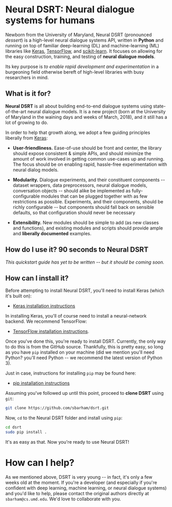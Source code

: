 # Neural DSRT: Neural dialogue systems for humans

Newborn from the University of Maryland, Neural DSRT (pronounced *dessert*) is a high-level neural dialogue systems API, written in __Python__ and running on top of familiar deep-learning (DL) and machine-learning (ML) libraries like [Keras](https://github.com/keras-team/keras), [TensorFlow](https://github.com/tensorflow/tensorflow), and [scikit-learn](https://github.com/scikit-learn/scikit-learn). It focuses on allowing for the easy construction, training, and testing of __neural dialogue models__. 

Its key purpose is *to enable rapid development and experimentation* in a burgeoning field otherwise bereft of high-level libraries with busy researchers in mind.

<!-- Read the documentation at [Keras.io](https://keras.io) -->


## What is it for?

__Neural DSRT__ is all about building end-to-end dialogue systems using state-of-the-art neural dialogue models. It is a new project (born at the University of Maryland in the waining days and weeks of March, 2018), and it still has a lot of growing to do.

In order to help that growth along, we adopt a few guiding principles liberally from [Keras](https://github.com/keras-team/keras):

- __User-friendliness.__ Ease-of-use should be front and center, the library should expose consistent & simple APIs, and should minimize the amount of work involved in getting common use-cases up and running. The focus should be on enabling rapid, hassle-free experimentation with neural dialog models.

- __Modularity.__ Dialogue experiments, and their constituent components -- dataset wrappers, data preprocessors, neural dialogue models, conversation objects -- should alike be implemented as fully-configurable modules that can be plugged together with as few restrictions as possible. Experiments, and their components, should be richly configurable -- but components should fall back on sensible defaults, so that configuration should never be necessary

- __Extensibility.__ New modules should be simple to add (as new classes and functions), and existing modules and scripts should provide ample and __liberally documented__ examples.


## How do I use it? 90 seconds to Neural DSRT

*This quickstart guide has yet to be written -- but it should be coming soon.*
<!--
The core data structure of Keras is a __model__, a way to organize layers. The simplest type of model is the [`Sequential`](https://keras.io/getting-started/sequential-model-guide) model, a linear stack of layers. For more complex architectures, you should use the [Keras functional API](https://keras.io/getting-started/functional-api-guide), which allows to build arbitrary graphs of layers.

Here is the `Sequential` model:

```python
from keras.models import Sequential

model = Sequential()
```

Stacking layers is as easy as `.add()`:

```python
from keras.layers import Dense

model.add(Dense(units=64, activation='relu', input_dim=100))
model.add(Dense(units=10, activation='softmax'))
```

Once your model looks good, configure its learning process with `.compile()`:

```python
model.compile(loss='categorical_crossentropy',
              optimizer='sgd',
              metrics=['accuracy'])
```

If you need to, you can further configure your optimizer. A core principle of Keras is to make things reasonably simple, while allowing the user to be fully in control when they need to (the ultimate control being the easy extensibility of the source code).
```python
model.compile(loss=keras.losses.categorical_crossentropy,
              optimizer=keras.optimizers.SGD(lr=0.01, momentum=0.9, nesterov=True))
```

You can now iterate on your training data in batches:

```python
# x_train and y_train are Numpy arrays --just like in the Scikit-Learn API.
model.fit(x_train, y_train, epochs=5, batch_size=32)
```

Alternatively, you can feed batches to your model manually:

```python
model.train_on_batch(x_batch, y_batch)
```

Evaluate your performance in one line:

```python
loss_and_metrics = model.evaluate(x_test, y_test, batch_size=128)
```

Or generate predictions on new data:

```python
classes = model.predict(x_test, batch_size=128)
```

Building a question answering system, an image classification model, a Neural Turing Machine, or any other model is just as fast. The ideas behind deep learning are simple, so why should their implementation be painful?

For a more in-depth tutorial about Keras, you can check out:

- [Getting started with the Sequential model](https://keras.io/getting-started/sequential-model-guide)
- [Getting started with the functional API](https://keras.io/getting-started/functional-api-guide)

In the [examples folder](https://github.com/keras-team/keras/tree/master/examples) of the repository, you will find more advanced models: question-answering with memory networks, text generation with stacked LSTMs, etc.
-->


## How can I install it?

Before attempting to install Neural DSRT, you'll need to install Keras (which it's built on):

- [Keras installation instructions](https://keras.io/#installation)

In installing Keras, you'll of course need to install a neural-network backend. We recommend TensorFlow:

- [TensorFlow installation instructions](https://www.tensorflow.org/install/).

Once you've done this, you're ready to install DSRT. Currently, the only way to do this is from the GitHub source. Thankfully, this is pretty easy, so long as you have `pip` installed on your machine (did we mention you'll need Python? you'll need Python -- we recommend the latest version of Python 3). 

Just in case, instructions for installing `pip` may be found here:

- [pip installation instructions](https://pip.pypa.io/en/stable/installing/)

Assuming you've followed up until this point, proceed to __clone DSRT__ using `git`:

```sh
git clone https://github.com/sbarham/dsrt.git
```

 Now, `cd` to the Neural DSRT folder and install using `pip`:
```sh
cd dsrt
sudo pip install .
```

It's as easy as that. Now you're ready to use Neural DSRT!


# How can I help?

As we mentioned above, DSRT is very young -- in fact, it's only a few weeks old at the moment. If you're a developer (and especially if you're confident with deep learning, machine learning, or neural dialogue systems) and you'd like to help, please contact the original authors directly at `sbarham@cs.umd.edu`. We'd love to collaborate with you.
